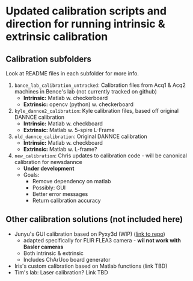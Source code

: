 # Updated calibration scripts and direction for running intrinsic & extrinsic calibration

## Calibration subfolders

Look at README files in each subfolder for more info.

1. `bance_lab_calibration_untracked`: Calibration files from Acq1 & Acq2 machines in Bence's lab (not currently tracked on github)
   - **Intrinsic:** Matlab w. checkerboard
   - **Extrinsic:** opencv (python) w. checkerboard
2. `kyle_dannce2_calibration`: Kyle calibration files, based off original DANNCE calibration 
   - **Intrinsic:** Matlab w. checkboard
   - **Extrinsic:** Matlab w. 5-spire L-Frame 
3. `old_dannce_calibration`: Original DANNCE calibration
   - **Intrinsic:** Matlab w. checkboard
   - **Extrinsic:** Matlab w. L-frame?
4. `new_calibration`: Chris updates to calibration code - will be canonical calibration for newsdannce
   - **Under development**
   - Goals:
     - Remove dependency on matlab
     - Possibly: GUI
     - Better error messages
     - Return calibration accuracy




## Other calibration solutions (not included here)
- Junyu's GUI calibration based on Pyxy3d (WIP) ([link to repo](https://github.com/JohnNan123/pyxy3d_FLIR))
  - adapted specifically for FLIR FLEA3 camera - **wil not work with Basler cameras**
  - Both intrinsic & extrinsic
  - Includes ChArUco board generator
- Iris's custom calibration based on Matlab functions (link TBD)
- Tim's lab: Laser calibration? Link TBD

